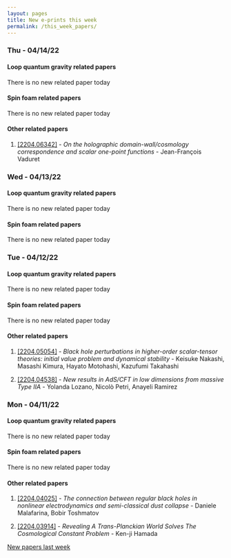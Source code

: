 ```yaml
---
layout: pages
title: New e-prints this week
permalink: /this_week_papers/
---
```




### Thu - 04/14/22

#### Loop quantum gravity related papers

There is no new related paper today 

#### Spin foam related papers

There is no new related paper today 



#### Other related papers

1. [[2204.06342]](https://arxiv.org/abs/2204.06342) - *On the holographic domain-wall/cosmology correspondence and scalar  one-point functions* - Jean-François Vaduret



### Wed - 04/13/22

#### Loop quantum gravity related papers

There is no new related paper today 

#### Spin foam related papers

There is no new related paper today 

### Tue - 04/12/22

#### Loop quantum gravity related papers

There is no new related paper today 

#### Spin foam related papers

There is no new related paper today 



#### Other related papers

1. [[2204.05054]](https://arxiv.org/abs/2204.05054) - *Black hole perturbations in higher-order scalar-tensor theories: initial  value problem and dynamical stability* - Keisuke Nakashi, Masashi Kimura, Hayato Motohashi, Kazufumi Takahashi

1. [[2204.04538]](https://arxiv.org/abs/2204.04538) - *New results in AdS/CFT in low dimensions from massive Type IIA* - Yolanda Lozano, Nicolò Petri, Anayeli Ramirez



### Mon - 04/11/22

#### Loop quantum gravity related papers

There is no new related paper today 

#### Spin foam related papers

There is no new related paper today 



#### Other related papers

1. [[2204.04025]](https://arxiv.org/abs/2204.04025) - *The connection between regular black holes in nonlinear electrodynamics  and semi-classical dust collapse* - Daniele Malafarina, Bobir Toshmatov

1. [[2204.03914]](https://arxiv.org/abs/2204.03914) - *Revealing A Trans-Planckian World Solves The Cosmological Constant  Problem* - Ken-ji Hamada






[New papers last week]({{site.url}}/archived/weekly/pre-prints/2022/04/11/archived_weekly_papers.html)
